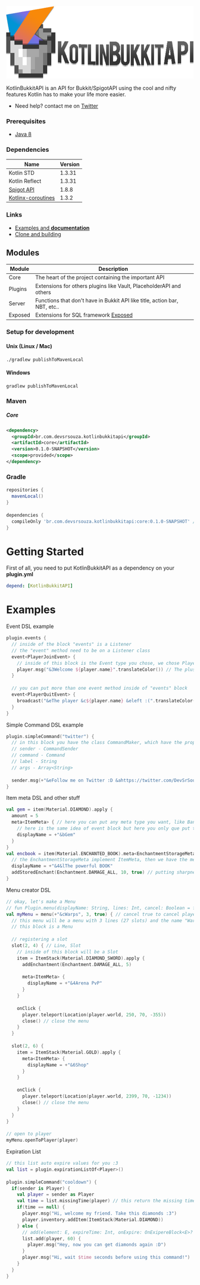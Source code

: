 ![logo](logo.png)

KotlinBukkitAPI is an API for Bukkit/SpigotAPI using the cool and nifty features Kotlin has to make your life more easier.

* Need help? contact me on [Twitter](https://twitter.com/DevSrSouza)

### Prerequisites
* [Java 8](http://www.oracle.com/technetwork/java/javase/downloads/jdk8-downloads-2133151.html)

### Dependencies
| Name | Version |
| --- | --- |
| Kotlin STD | 1.3.31 |
| Kotlin Reflect | 1.3.31 |
| [Spigot API](https://hub.spigotmc.org/stash/projects/SPIGOT/repos/spigot/) | 1.8.8 |
| [Kotlinx-coroutines](https://github.com/Kotlin/kotlinx.coroutines/) | 1.3.2 |

### Links
- [Examples and **documentation**](https://github.com/DevSrSouza/KotlinBukkitAPI/wiki/)
- [Clone and building](https://github.com/DevSrSouza/KotlinBukkitAPI/wiki/Clone-and-build)

## Modules
| Module | Description |
| --- | --- |
| Core | The heart of the project containing the important API |
| Plugins | Extensions for others plugins like Vault, PlaceholderAPI and others |
| Server | Functions that don't have in Bukkit API like title, action bar, NBT, etc.. |
| Exposed | Extensions for SQL framework [Exposed](https://github.com/JetBrains/Exposed/) |

### Setup for development

#### Unix (Linux / Mac)
```
./gradlew publishToMavenLocal
```

#### Windows

```
gradlew publishToMavenLocal
```

### Maven

##### Core
```xml
<dependency>
  <groupId>br.com.devsrsouza.kotlinbukkitapi</groupId>
  <artifactId>core</artifactId>
  <version>0.1.0-SNAPSHOT</version>
  <scope>provided</scope>
</dependency>
```

### Gradle

```groovy
repositories {
  mavenLocal()
}

dependencies {
  compileOnly 'br.com.devsrsouza.kotlinbukkitapi:core:0.1.0-SNAPSHOT' // core
}
```

# Getting Started

First of all, you need to put KotlinBukkitAPI as a dependency on your **plugin.yml**
```yaml
depend: [KotlinBukkitAPI]
```

# Examples

Event DSL example
```kotlin
plugin.events {
  // inside of the block "events" is a Listener
  // the "event" method need to be on a Listener class
  event<PlayerJoinEvent> {
    // inside of this block is the Event type you chose, we chose PlayerJoinEvent
    player.msg("&3Welcome ${player.name}".translateColor()) // The plus sign converts the "&" prefixed characters to Minecraft's text formatting
  }
  
  // you can put more than one event method inside of "events" block
  event<PlayerQuitEvent> {
    broadcast("&eThe player &c${player.name} &eleft :(".translateColor()) // broadcast method send message to other players
  }
}

```

Simple Command DSL example
```kotlin
plugin.simpleCommand("twitter") {
  // in this block you have the class CommandMaker, which have the properties:
  // sender - CommandSender
  // command - Command
  // label - String
  // args - Array<String>
  
  sender.msg(+"&eFollow me on Twitter :D &ahttps://twitter.com/DevSrSouza")
}
```

Item meta DSL and other stuff
```kotlin
val gem = item(Material.DIAMOND).apply {
  amount = 5
  meta<ItemMeta> { // here you can put any meta type you want, like BannerMeta (if the item is a banner)
    // here is the same idea of event block but here you only que put the ItemMeta type, like BannerMeta, BookMeta
    displayName = +"&bGem"
  }
}
val encbook = item(Material.ENCHANTED_BOOK).meta<EnchantmentStorageMeta> {
  // the EnchantmentStorageMeta implement ItemMeta, then we have the methods of ItemMeta and EnchantmentStorageMeta on this block
  displayName = +"&4&lThe powerful BOOK"
  addStoredEnchant(Enchantment.DAMAGE_ALL, 10, true) // putting sharpness 10 to the book
}
```

Menu creator DSL
```kotlin
// okay, let's make a Menu
// fun Plugin.menu(displayName: String, lines: Int, cancel: Boolean = false, block: Menu.() -> Unit)
val myMenu = menu(+"&cWarps", 3, true) { // cancel true to cancel player interact with inventory by default
  // this menu will be a menu with 3 lines (27 slots) and the name "Warps" in red
  // this block is a Menu

  // registering a slot
  slot(2, 4) { // Line, Slot
    // inside of this block will be a Slot
    item = ItemStack(Material.DIAMOND_SWORD).apply {
      addEnchantment(Enchantment.DAMAGE_ALL, 5)

      meta<ItemMeta> {
        displayName = +"&4Arena PvP"
      }
    }

    onClick {
      player.teleport(Location(player.world, 250, 70, -355))
      close() // close the menu
    }
  }

  slot(2, 6) {
    item = ItemStack(Material.GOLD).apply {
      meta<ItemMeta> {
        displayName = +"&6Shop"
      }
    }
    
    onClick {
      player.teleport(Location(player.world, 2399, 70, -1234))
      close() // close the menu
    }
  }
}

// open to player
myMenu.openToPlayer(player)
```

Expiration List
```kotlin
// this list auto expire values for you :3
val list = plugin.expirationListOf<Player>()

plugin.simpleCommand("cooldown") {
  if(sender is Player) {
    val player = sender as Player
    val time = list.missingTime(player) // this return the missing time to expire in seconds or null if don't have the value in list
    if(time == null) {
      player.msg("Hi, welcome my friend. Take this diamonds :3")
      player.inventory.addItem(ItemStack(Material.DIAMOND))
    } else {
      // add(element: E, expireTime: Int, onExpire: OnExipereBlock<E>? = null)
      list.add(player, 60) {
        player.msg("Hey, now you can get diamonds again :D")
      }
      player.msg("Hi, wait $time seconds before using this command!")
    }
  }
}
```
